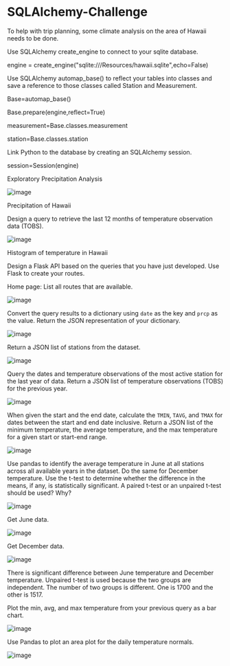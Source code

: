 # SQLAlchemy-Challenge
 To help with trip planning, some climate analysis on the area of Hawaii needs to be done.
 
 Use SQLAlchemy create_engine to connect to your sqlite database.
 
 
engine = create_engine("sqlite:///Resources/hawaii.sqlite",echo=False)


Use SQLAlchemy automap_base() to reflect your tables into classes and save a reference to those classes called Station and Measurement.



Base=automap_base()



Base.prepare(engine,reflect=True)



measurement=Base.classes.measurement

station=Base.classes.station


Link Python to the database by creating an SQLAlchemy session.



session=Session(engine)


Exploratory Precipitation Analysis


![image](https://user-images.githubusercontent.com/79819331/120374430-89cbc980-c2e7-11eb-9c4b-9c580b137976.png)


Precipitation of Hawaii


Design a query to retrieve the last 12 months of temperature observation data (TOBS).


![image](https://user-images.githubusercontent.com/79819331/120372111-bcc08e00-c2e4-11eb-8f6a-6edfef1d2ed6.png)


Histogram of temperature in Hawaii


Design a Flask API based on the queries that you have just developed. Use Flask to create your routes.


Home page: List all routes that are available.


![image](https://user-images.githubusercontent.com/79819331/120373353-40c74580-c2e6-11eb-815d-1b795ede0409.png)



Convert the query results to a dictionary using `date` as the key and `prcp` as the value. Return the JSON representation of your dictionary.


![image](https://user-images.githubusercontent.com/79819331/120373394-4de43480-c2e6-11eb-9d55-00a4f673ee07.png)


Return a JSON list of stations from the dataset.


![image](https://user-images.githubusercontent.com/79819331/120374557-af58d300-c2e7-11eb-87da-014bd554e992.png)



Query the dates and temperature observations of the most active station for the last year of data. Return a JSON list of temperature observations (TOBS) for the previous year.


![image](https://user-images.githubusercontent.com/79819331/120374248-525d1d00-c2e7-11eb-8a01-d9cdd3d1b162.png)





When given the start and the end date, calculate the `TMIN`, `TAVG`, and `TMAX` for dates between the start and end date inclusive. Return a JSON list of the minimum temperature, the average temperature, and the max temperature for a given start or start-end range.

![image](https://user-images.githubusercontent.com/79819331/120373730-b3382580-c2e6-11eb-8406-847769c87635.png)


Use pandas to identify the average temperature in June at all stations across all available years in the dataset. Do the same for December temperature. Use the t-test to determine whether the difference in the means, if any, is statistically significant. A paired t-test or an unpaired t-test should be used? Why?

![image](https://user-images.githubusercontent.com/79819331/120375015-458cf900-c2e8-11eb-9674-3a06de2ba103.png)

Get June data.

![image](https://user-images.githubusercontent.com/79819331/120375205-8422b380-c2e8-11eb-9ffa-e3f1eff4858e.png)


Get December data.

![image](https://user-images.githubusercontent.com/79819331/120375425-ca781280-c2e8-11eb-8603-38cda3fca83a.png)

There is significant difference between June temperature and December temperature.
Unpaired t-test is used because the two groups are independent. The number of two groups is different. One is 1700 and the other is 1517.


Plot the min, avg, and max temperature from your previous query as a bar chart.


![image](https://user-images.githubusercontent.com/79819331/120376212-9b15d580-c2e9-11eb-83f7-c567fd79014c.png)


Use Pandas to plot an area plot for the daily temperature normals.

![image](https://user-images.githubusercontent.com/79819331/120376987-86860d00-c2ea-11eb-90e0-6a2cdac28307.png)





